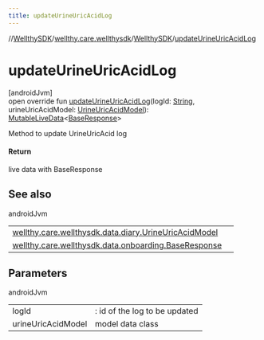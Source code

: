 ```yaml
---
title: updateUrineUricAcidLog
---
```

//[WellthySDK](../../../index.html)/[wellthy.care.wellthysdk](../index.html)/[WellthySDK](index.html)/[updateUrineUricAcidLog](update-urine-uric-acid-log.html)



# updateUrineUricAcidLog



[androidJvm]\
open override fun [updateUrineUricAcidLog](update-urine-uric-acid-log.html)(logId: [String](https://kotlinlang.org/api/latest/jvm/stdlib/kotlin/-string/index.html), urineUricAcidModel: [UrineUricAcidModel](../../wellthy.care.wellthysdk.data.diary/-urine-uric-acid-model/index.html)): [MutableLiveData](https://developer.android.com/reference/kotlin/androidx/lifecycle/MutableLiveData.html)&lt;[BaseResponse](../../wellthy.care.wellthysdk.data.onboarding/-base-response/index.html)&gt;



Method to update UrineUricAcid log



#### Return



live data with BaseResponse



## See also


androidJvm

| | |
|---|---|
| [wellthy.care.wellthysdk.data.diary.UrineUricAcidModel](../../wellthy.care.wellthysdk.data.diary/-urine-uric-acid-model/index.html) |  |
| [wellthy.care.wellthysdk.data.onboarding.BaseResponse](../../wellthy.care.wellthysdk.data.onboarding/-base-response/index.html) |  |



## Parameters


androidJvm

| | |
|---|---|
| logId | : id of the log to be updated |
| urineUricAcidModel | model data class |




